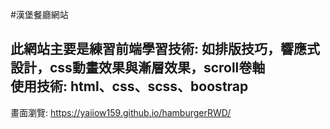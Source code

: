 #漢堡餐廳網站

此網站主要是練習前端學習技術: 如排版技巧，響應式設計，css動畫效果與漸層效果，scroll卷軸 <br>
使用技術: html、css、scss、boostrap <br>
--------------------------------------------------------------------------------------
畫面瀏覽: https://yaiiow159.github.io/hamburgerRWD/ 

